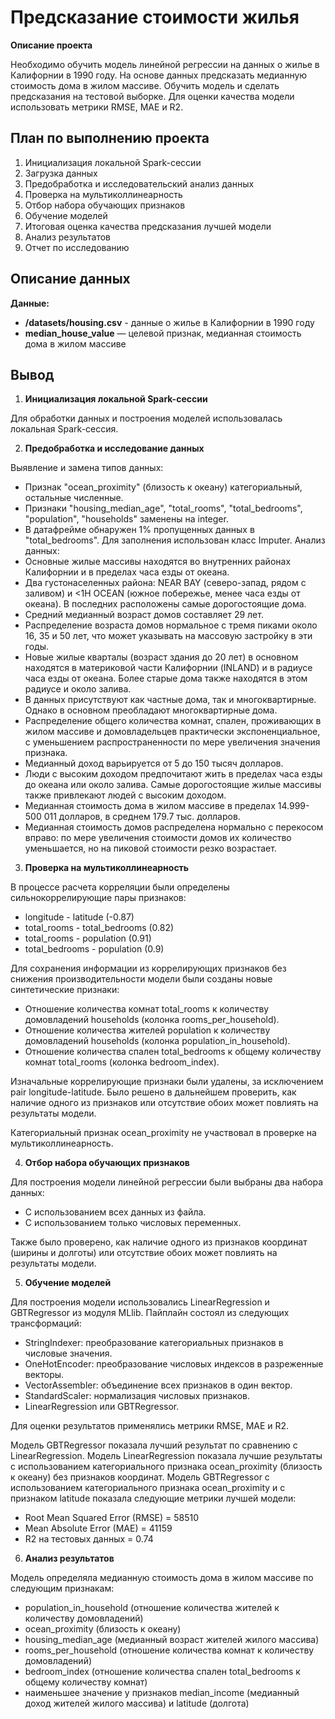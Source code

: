 # Предсказание стоимости жилья


**Описание проекта**


Необходимо обучить модель линейной регрессии на данных о жилье в Калифорнии в 1990 году. На основе данных предсказать медианную стоимость дома в жилом массиве. Обучить модель и сделать предсказания на тестовой выборке. Для оценки качества модели использовать метрики RMSE, MAE и R2.

## План по выполнению проекта
1. Инициализация локальной Spark-сессии
2. Загрузка данных
3. Предобработка и исследовательский анализ данных
4. Проверка на мультиколлинеарность
5. Отбор набора обучающих признаков
6. Обучение моделей
7. Итоговая оценка качества предсказания лучшей модели
8. Анализ результатов
9. Отчет по исследованию

## Описание данных
**Данные:**

- **/datasets/housing.csv** - данные о жилье в Калифорнии в 1990 году
- **median_house_value** — целевой признак, медианная стоимость дома в жилом массиве

## Вывод

1. **Инициализация локальной Spark-сессии**
   
Для обработки данных и построения моделей использовалась локальная Spark-сессия.

2. **Предобработка и исследование данных**

Выявление и замена типов данных:
   - Признак "ocean_proximity" (близость к океану) категориальный, остальные численные.
   - Признаки "housing_median_age", "total_rooms", "total_bedrooms", "population", "households" заменены на integer.
   - В датафрейме обнаружен 1% пропущенных данных в "total_bedrooms". Для заполнения использован класс Imputer.
Анализ данных:
   - Основные жилые массивы находятся во внутренних районах Калифорнии и в пределах часа езды от океана.
   - Два густонаселенных района: NEAR BAY (северо-запад, рядом с заливом) и <1H OCEAN (южное побережье, менее часа езды от океана). В последних расположены самые дорогостоящие дома.
   - Средний медианный возраст домов составляет 29 лет.
   - Распределение возраста домов нормальное с тремя пиками около 16, 35 и 50 лет, что может указывать на массовую застройку в эти годы.
   - Новые жилые кварталы (возраст здания до 20 лет) в основном находятся в материковой части Калифорнии (INLAND) и в радиусе часа езды от океана. Более старые дома также находятся в этом радиусе и около залива.
   - В данных присутствуют как частные дома, так и многоквартирные. Однако в основном преобладают многоквартирные дома.
   - Распределение общего количества комнат, спален, проживающих в жилом массиве и домовладельцев практически экспоненциальное, с уменьшением распространенности по мере увеличения значения признака.
   - Медианный доход варьируется от 5 до 150 тысяч долларов.
   - Люди с высоким доходом предпочитают жить в пределах часа езды до океана или около залива. Самые дорогостоящие жилые массивы также привлекают людей с высоким доходом.
   - Медианная стоимость дома в жилом массиве в пределах 14.999-500 011 долларов, в среднем 179.7 тыс. долларов.
   - Медианная стоимость домов распределена нормально с перекосом вправо: по мере увеличения стоимости домов их количество уменьшается, но на пиковой стоимости резко возрастает.
     
3. **Проверка на мультиколлинеарность**
     
В процессе расчета корреляции были определены сильнокоррелирующие пары признаков:
- longitude - latitude (-0.87)
- total_rooms - total_bedrooms (0.82)
- total_rooms - population (0.91)
- total_bedrooms - population (0.9)

Для сохранения информации из коррелирующих признаков без снижения производительности модели были созданы новые синтетические признаки:

- Отношение количества комнат total_rooms к количеству домовладений households (колонка rooms_per_household).
- Отношение количества жителей population к количеству домовладений households (колонка population_in_household).
- Отношение количества спален total_bedrooms к общему количеству комнат total_rooms (колонка bedroom_index).

Изначальные коррелирующие признаки были удалены, за исключением pair longitude-latitude. Было решено в дальнейшем проверить, как наличие одного из признаков или отсутствие обоих может повлиять на результаты модели.

Категориальный признак ocean_proximity не участвовал в проверке на мультиколлинеарность.

4. **Отбор набора обучающих признаков**

Для построения модели линейной регрессии были выбраны два набора данных:

- С использованием всех данных из файла.
- С использованием только числовых переменных.

Также было проверено, как наличие одного из признаков координат (ширины и долготы) или отсутствие обоих может повлиять на результаты модели.

5. **Обучение моделей**

Для построения модели использовались LinearRegression и GBTRegressor из модуля MLlib. Пайплайн состоял из следующих трансформаций:

- StringIndexer: преобразование категориальных признаков в числовые значения.
- OneHotEncoder: преобразование числовых индексов в разреженные векторы.
- VectorAssembler: объединение всех признаков в один вектор.
- StandardScaler: нормализация числовых признаков.
- LinearRegression или GBTRegressor.

Для оценки результатов применялись метрики RMSE, MAE и R2.

Модель GBTRegressor показала лучший результат по сравнению с LinearRegression.
Модель LinearRegression показала лучшие результаты с использованием категориального признака ocean_proximity (близость к океану) без признаков координат.
Модель GBTRegressor с использованием категориального признака ocean_proximity и с признаком latitude показала следующие метрики лучшей модели:

- Root Mean Squared Error (RMSE) = 58510
- Mean Absolute Error (MAE) = 41159
- R2 на тестовых данных = 0.74

6. **Анализ результатов**

Модель определяла медианную стоимость дома в жилом массиве по следующим признакам:

- population_in_household (отношение количества жителей к количеству домовладений)
- ocean_proximity (близость к океану)
- housing_median_age (медианный возраст жителей жилого массива)
- rooms_per_household (отношение количества комнат к количеству домовладений)
- bedroom_index (отношение количества спален total_bedrooms к общему количеству комнат)
- наименьшее значение у признаков median_income (медианный доход жителей жилого массива) и latitude (долгота)
